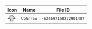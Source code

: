 | Icon | Name | File ID |
| ---  | ---  | ---     |
| ![](UpArrow.png) | `UpArrow` | `-624697150232901407` |
